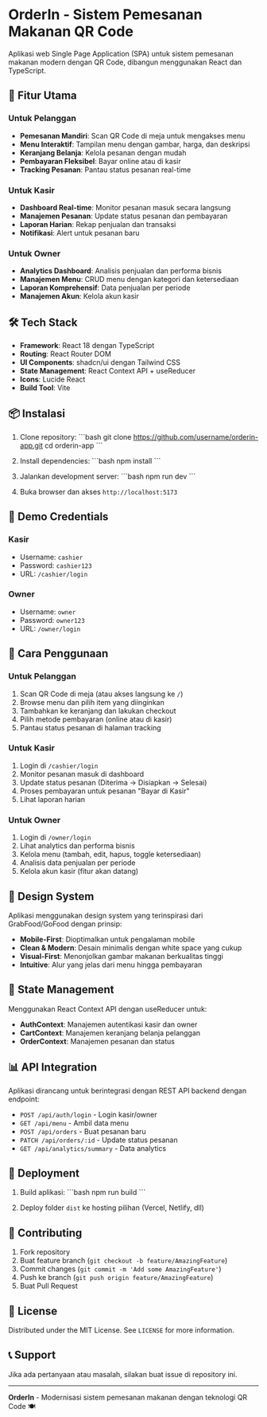 # OrderIn - Sistem Pemesanan Makanan QR Code

Aplikasi web Single Page Application (SPA) untuk sistem pemesanan makanan modern dengan QR Code, dibangun menggunakan React dan TypeScript.

## 🚀 Fitur Utama

### Untuk Pelanggan
- **Pemesanan Mandiri**: Scan QR Code di meja untuk mengakses menu
- **Menu Interaktif**: Tampilan menu dengan gambar, harga, dan deskripsi
- **Keranjang Belanja**: Kelola pesanan dengan mudah
- **Pembayaran Fleksibel**: Bayar online atau di kasir
- **Tracking Pesanan**: Pantau status pesanan real-time

### Untuk Kasir
- **Dashboard Real-time**: Monitor pesanan masuk secara langsung
- **Manajemen Pesanan**: Update status pesanan dan pembayaran
- **Laporan Harian**: Rekap penjualan dan transaksi
- **Notifikasi**: Alert untuk pesanan baru

### Untuk Owner
- **Analytics Dashboard**: Analisis penjualan dan performa bisnis
- **Manajemen Menu**: CRUD menu dengan kategori dan ketersediaan
- **Laporan Komprehensif**: Data penjualan per periode
- **Manajemen Akun**: Kelola akun kasir

## 🛠️ Tech Stack

- **Framework**: React 18 dengan TypeScript
- **Routing**: React Router DOM
- **UI Components**: shadcn/ui dengan Tailwind CSS
- **State Management**: React Context API + useReducer
- **Icons**: Lucide React
- **Build Tool**: Vite

## 📦 Instalasi

1. Clone repository:
\`\`\`bash
git clone https://github.com/username/orderin-app.git
cd orderin-app
\`\`\`

2. Install dependencies:
\`\`\`bash
npm install
\`\`\`

3. Jalankan development server:
\`\`\`bash
npm run dev
\`\`\`

4. Buka browser dan akses `http://localhost:5173`

## 🔐 Demo Credentials

### Kasir
- Username: `cashier`
- Password: `cashier123`
- URL: `/cashier/login`

### Owner
- Username: `owner`
- Password: `owner123`
- URL: `/owner/login`

## 📱 Cara Penggunaan

### Untuk Pelanggan
1. Scan QR Code di meja (atau akses langsung ke `/`)
2. Browse menu dan pilih item yang diinginkan
3. Tambahkan ke keranjang dan lakukan checkout
4. Pilih metode pembayaran (online atau di kasir)
5. Pantau status pesanan di halaman tracking

### Untuk Kasir
1. Login di `/cashier/login`
2. Monitor pesanan masuk di dashboard
3. Update status pesanan (Diterima → Disiapkan → Selesai)
4. Proses pembayaran untuk pesanan "Bayar di Kasir"
5. Lihat laporan harian

### Untuk Owner
1. Login di `/owner/login`
2. Lihat analytics dan performa bisnis
3. Kelola menu (tambah, edit, hapus, toggle ketersediaan)
4. Analisis data penjualan per periode
5. Kelola akun kasir (fitur akan datang)


## 🎨 Design System

Aplikasi menggunakan design system yang terinspirasi dari GrabFood/GoFood dengan prinsip:
- **Mobile-First**: Dioptimalkan untuk pengalaman mobile
- **Clean & Modern**: Desain minimalis dengan white space yang cukup
- **Visual-First**: Menonjolkan gambar makanan berkualitas tinggi
- **Intuitive**: Alur yang jelas dari menu hingga pembayaran

## 🔄 State Management

Menggunakan React Context API dengan useReducer untuk:
- **AuthContext**: Manajemen autentikasi kasir dan owner
- **CartContext**: Manajemen keranjang belanja pelanggan
- **OrderContext**: Manajemen pesanan dan status

## 📊 API Integration

Aplikasi dirancang untuk berintegrasi dengan REST API backend dengan endpoint:
- `POST /api/auth/login` - Login kasir/owner
- `GET /api/menu` - Ambil data menu
- `POST /api/orders` - Buat pesanan baru
- `PATCH /api/orders/:id` - Update status pesanan
- `GET /api/analytics/summary` - Data analytics

## 🚀 Deployment

1. Build aplikasi:
\`\`\`bash
npm run build
\`\`\`

2. Deploy folder `dist` ke hosting pilihan (Vercel, Netlify, dll)

## 🤝 Contributing

1. Fork repository
2. Buat feature branch (`git checkout -b feature/AmazingFeature`)
3. Commit changes (`git commit -m 'Add some AmazingFeature'`)
4. Push ke branch (`git push origin feature/AmazingFeature`)
5. Buat Pull Request

## 📄 License

Distributed under the MIT License. See `LICENSE` for more information.

## 📞 Support

Jika ada pertanyaan atau masalah, silakan buat issue di repository ini.

---

**OrderIn** - Modernisasi sistem pemesanan makanan dengan teknologi QR Code 🍽️
